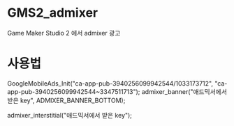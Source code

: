 # GMS2_admixer
Game Maker Studio 2 에서 admixer 광고 

# 사용법

GoogleMobileAds_Init("ca-app-pub-3940256099942544/1033173712", "ca-app-pub-3940256099942544~3347511713");
admixer_banner("애드믹서에서 받은 key", ADMIXER_BANNER_BOTTOM);

admixer_interstitial("애드믹서에서 받은 key");

